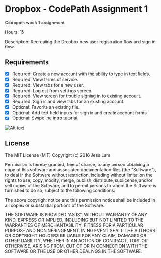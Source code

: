 # Dropbox - CodePath Assignment 1

Codepath week 1 assignment 

Hours: 15

Description: 
Recreating the Dropbox new user registration flow and sign in flow. 

## Requirements
 * [x] Required: Create a new account with the ability to type in text fields. 
 * [x] Required: View terms of service. 
 * [x] Required: View tabs for a new user. 
 * [x] Required: Log out from settings screen. 
 * [x] Required: View screen for trouble signing in to existing account.
 * [x] Required: Sign in and view tabs for an existing account. 
 * [x] Optional: Favorite an existing file. 
 * [x] Optional: Add text field inputs for sign in and create account forms
 * [x] Optional: Swipe the intro tutorial.

![Alt text](https://cloud.githubusercontent.com/assets/6727159/12876170/474f4096-cdb0-11e5-84b5-eebbbe769c8f.gif)

## License

The MIT License (MIT) Copyright (c) 2016 Jess Lam

Permission is hereby granted, free of charge, to any person obtaining a copy of this software and associated documentation files (the "Software"), to deal in the Software without restriction, including without limitation the rights to use, copy, modify, merge, publish, distribute, sublicense, and/or sell copies of the Software, and to permit persons to whom the Software is furnished to do so, subject to the following conditions:

The above copyright notice and this permission notice shall be included in all copies or substantial portions of the Software.

THE SOFTWARE IS PROVIDED "AS IS", WITHOUT WARRANTY OF ANY KIND, EXPRESS OR IMPLIED, INCLUDING BUT NOT LIMITED TO THE WARRANTIES OF MERCHANTABILITY, FITNESS FOR A PARTICULAR PURPOSE AND NONINFRINGEMENT. IN NO EVENT SHALL THE AUTHORS OR COPYRIGHT HOLDERS BE LIABLE FOR ANY CLAIM, DAMAGES OR OTHER LIABILITY, WHETHER IN AN ACTION OF CONTRACT, TORT OR OTHERWISE, ARISING FROM, OUT OF OR IN CONNECTION WITH THE SOFTWARE OR THE USE OR OTHER DEALINGS IN THE SOFTWARE.

